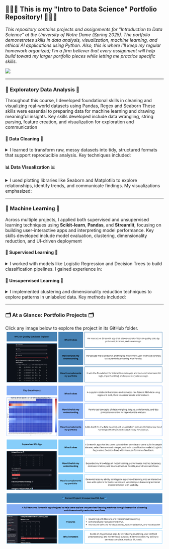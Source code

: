 ## 🧑🏻‍🔬 This is my "Intro to Data Science" Portfolio Repository! 🧑🏻‍🔬
<em>This repository contains projects and assignments for "Introduction to Data Science" at the University of Notre Dame (Spring 2025). The portfolio demonstrates skills in data analysis, visualization, machine learning, and ethical AI applications using Python. Also, this is where I'll keep my regular homework organized; I'm a firm believer that every assignment will help build toward my larger portfolio pieces while letting me practice specific skills.</em>

<img src="https://github.com/marceloguzmanaguirre/GUZMANAGUIRRE-Data-Science-Portfolio-/blob/27ba02956e1c1a9ba0c3a0bb843f9898162285bb/Screenshot%202025-01-27%20at%2019.20.18.png"/>

___

### 🧐 Exploratory Data Analysis 🧐  
Throughout this course, I developed foundational skills in cleaning and visualizing real-world datasets using Pandas, Regex and Seaborn These skills were essential to preparing data for machine learning and drawing meaningful insights. Key skills developed include data wrangling, string parsing, feature creation, and visualization for exploration and communication</em>

#### 🧼 Data Cleaning 🧼
<details><summary> I learned to transform raw, messy datasets into tidy, structured formats that support reproducible analysis. Key techniques included: </summary>
<img src="https://github.com/marceloguzmanaguirre/GUZMANAGUIRRE-Data-Science-Portfolio/blob/476e6f36d7f5eea724cc015958f867df43c6caaf/DSPortfolioDataCleaning.png"/>
</details>

#### 📊 Data Visualization 📊
<details><summary> I used plotting libraries like Seaborn and Matplotlib to explore relationships, identify trends, and communicate findings. My visualizations emphasized: </summary>
<img src="https://github.com/marceloguzmanaguirre/GUZMANAGUIRRE-Data-Science-Portfolio/blob/8eade38ac4af3bc39c36eb54dd36669d7fbf046c/DSPortfolioDataVisualization.png"/>
</details>

___

### 📖 Machine Learning 📖  
Across multiple projects, I applied both supervised and unsupervised learning techniques using **Scikit-learn**, **Pandas**, and **Streamlit**, focusing on building user-interactive apps and interpreting model performance. Key skills developed include model evaluation, clustering, dimensionality reduction, and UI-driven deployment</em>

#### 🔹 Supervised Learning 🔹
<details><summary> I worked with models like Logistic Regression and Decision Trees to build classification pipelines. I gained experience in:</summary>
<img src="https://github.com/marceloguzmanaguirre/GUZMANAGUIRRE-Data-Science-Portfolio/blob/5da16f26b2c2a442d7b899a8366b472f281d1382/DSPortfolioSupervisedLearning%20%20.png"/>
</details>

#### 🔹 Unsupervised Learning 🔹
<details><summary> I implemented clustering and dimensionality reduction techniques to explore patterns in unlabeled data. Key methods included:</summary>
<img src="https://github.com/marceloguzmanaguirre/GUZMANAGUIRRE-Data-Science-Portfolio/blob/62b840de906c986c5bbe7e894d853964107124e1/DSPortfolioUnsupervisedLearning%20%20.png"/>
</details>

___
### 🗂️ At a Glance: Portfolio Projects 🗂️
Click any image below to explore the project in its GitHub folder.
[![NYC Air Quality Project](https://github.com/marceloguzmanaguirre/GUZMANAGUIRRE-Data-Science-Portfolio/blob/af144d96e85a7514345c61e422aba5e220ced59a/P1Updated.png)](https://github.com/marceloguzmanaguirre/GUZMANAGUIRRE-Data-Science-Portfolio/tree/8ced50db048bd58d93108df18bd7cb35b40bda04/basic_streamlit_app)
[![Tidy Data Project](https://github.com/marceloguzmanaguirre/GUZMANAGUIRRE-Data-Science-Portfolio/blob/af144d96e85a7514345c61e422aba5e220ced59a/P2Updated.png)](https://github.com/marceloguzmanaguirre/GUZMANAGUIRRE-Data-Science-Portfolio/tree/1b115fb516360de8b6d4b63d2cfc659aa1fe4a1d/TidyData-Project)
[![Supervised ML App](https://github.com/marceloguzmanaguirre/GUZMANAGUIRRE-Data-Science-Portfolio/blob/875ec44278d0a321a312bd070bbb7d7d77d2c35c/P3Updated.png)](https://github.com/marceloguzmanaguirre/GUZMANAGUIRRE-Data-Science-Portfolio/tree/6e0ec5821fc7c8bcd1883295b26912654cf08ac2/MLStreamlitApp)
[![Unsupervised ML App](https://github.com/marceloguzmanaguirre/marceloguzmanaguirre/blob/e2c4d493e42436a611760edf290fdc56851b46ef/ProfileCurrentProjectUMLAppUpdated.png)](https://github.com/marceloguzmanaguirre/GUZMANAGUIRRE-Data-Science-Portfolio/tree/main/MLUnsupervisedApp)
